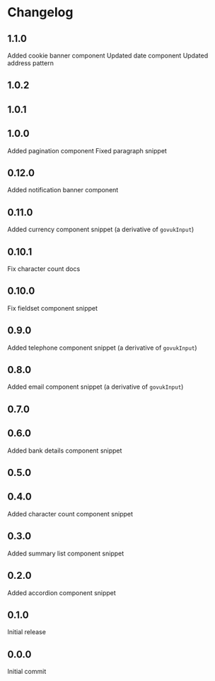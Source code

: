 # Changelog

## 1.1.0

Added cookie banner component
Updated date component
Updated address pattern

## 1.0.2

## 1.0.1

## 1.0.0

Added pagination component
Fixed paragraph snippet

## 0.12.0

Added notification banner component

## 0.11.0

Added currency component snippet (a derivative of `govukInput`)

## 0.10.1

Fix character count docs

## 0.10.0

Fix fieldset component snippet

## 0.9.0

Added telephone component snippet (a derivative of `govukInput`)

## 0.8.0

Added email component snippet (a derivative of `govukInput`)

## 0.7.0

## 0.6.0

Added bank details component snippet

## 0.5.0

## 0.4.0

Added character count component snippet

## 0.3.0

Added summary list component snippet

## 0.2.0

Added accordion component snippet

## 0.1.0

Initial release

## 0.0.0

Initial commit
